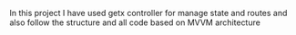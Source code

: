 In this project I have used getx controller for manage state and routes and  also follow the structure and all code based on MVVM architecture
